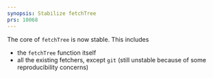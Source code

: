 ```yaml
---
synopsis: Stabilize fetchTree
prs: 10068
---
```


The core of `fetchTree` is now stable.
This includes
- the `fetchTree` function itself
- all the existing fetchers, except `git` (still unstable because of some reproducibility concerns)
